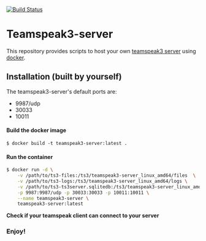[![Build Status](http://drone.quving.com/api/badges/Quving/teamspeak3-server/status.svg)](http://drone.quving.com/Quving/teamspeak3-server)

# Teamspeak3-server
This repository provides scripts to host your own [teamspeak3 server](http://www.teamspeak.com/en/) using [docker](https://www.docker.com/what-docker).

## Installation (built by yourself)
The teamspeak3-server's default ports are:
- 9987/udp
- 30033
- 10011

#### Build the docker image
``` $ docker build -t teamspeak3-server:latest . ```

#### Run the container
```bash
$ docker run -d \
    -v /path/to/ts3-files:/ts3/teamspeak3-server_linux_amd64/files  \
    -v /path/to/ts3-logs:/ts3/teamspeak3-server_linux_amd64/logs \
    -v /path/to/ts3-ts3server.sqlitedb:/ts3/teamspeak3-server_linux_amd64/ts3server.sqlitedb \
    -p 9987:9987/udp -p 30033:30033 -p 10011:10011 \
    --name teamspeak3-server \
    teamspeak3-server:latest
```

**Check if your teamspeak client can connect to your server**


### Enjoy!
